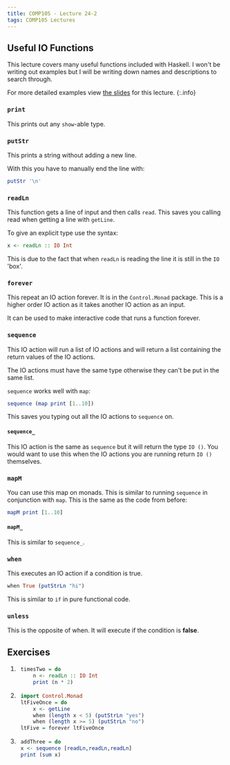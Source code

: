 ```yaml
---
title: COMP105 - Lecture 24-2
tags: COMP105 Lectures
---
```

## Useful IO Functions
This lecture covers many useful functions included with Haskell. I won't be writing out examples but I will be writing down names and descriptions to search through.

For more detailed examples view [the slides]({{site.baseurl}}/assets/comp105/lectures/2020-12-03-2.pdf) for this lecture.
{:.info}

### `print`
This prints out any `show`-able type.

### `putStr`
This prints a string without adding a new line.

With this you have to manually end the line with:

```haskell
putStr '\n'
```

### `readLn`
This function gets a line of input and then calls `read`. This saves you calling read when getting a line with `getLine`.

To give an explicit type use the syntax:

```haskell
x <- readLn :: IO Int
```

This is due to the fact that when `readLn` is reading the line it is still in the `IO` 'box'.

### `forever`
This repeat an IO action forever. It is in the `Control.Monad` package. This is a higher order IO action as it takes another IO action as an input.

It can be used to make interactive code that runs a function forever.

### `sequence`
This IO action will run a list of IO actions and will return a list containing the return values of the IO actions.

The IO actions must have the same type otherwise they can't be put in the same list.

`sequence` works well with `map`:

```haskell
sequence (map print [1..10])
```

This saves you typing out all the IO actions to `sequence` on.

#### `sequence_`
This IO action is the same as `sequence` but it will return the type `IO ()`. You would want to use this when the IO actions you are running return `IO ()` themselves.

### `mapM`
You can use this map on monads. This is similar to running `sequence` in conjunction with `map`. This is the same as the code from before:

```haskell
mapM print [1..10]
```

#### `mapM_`
This is similar to `sequence_`.

### `when`
This executes an IO action if a condition is true.

```haskell
when True (putStrLn "hi")
```

This is similar to `if` in pure functional code.

### `unless`
This is the opposite of when. It will execute if the condition is **false**.

## Exercises
1. ```haskell
    timesTwo = do
        n <- readLn :: IO Int
        print (n * 2)
    ```

1. ```haskell
    import Control.Monad
    ltFiveOnce = do
        x <- getLine
        when (length x < 5) (putStrLn "yes")
        when (length x >= 5) (putStrLn "no")
    ltFive = forever ltFiveOnce
    ```

1. ```haskell
    addThree = do
    x <- sequence [readLn,readLn,readLn]
    print (sum x)
    ```
    